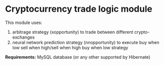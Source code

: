 # Cryptocurrency trade logic module
This module uses:
 1. arbitrage strategy (xopportunity) to trade between different crypto-exchanges
 2. neural network prediction strategy (nnopportunity) to execute 
 buy when low sell when high/sell when high buy when low strategy
 
**Requirements:**
MySQL database (or any other supported by Hibernate)
